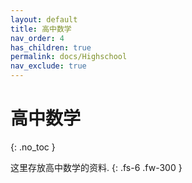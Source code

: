 ```yaml
---
layout: default
title: 高中数学
nav_order: 4
has_children: true
permalink: docs/Highschool
nav_exclude: true
---
```


# 高中数学
{: .no_toc }

这里存放高中数学的资料.
{: .fs-6 .fw-300 }
